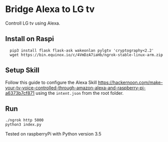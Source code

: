 # Bridge Alexa to LG tv
Controll LG tv using Alexa.

## Install on Raspi
```
  pip3 install flask flask-ask wakeonlan pylgtv 'cryptography<2.2'
  wget https://bin.equinox.io/c/4VmDzA7iaHb/ngrok-stable-linux-arm.zip
```


## Setup Skill
Follow this guide to configure the Alexa Skill
https://hackernoon.com/make-your-tv-voice-controlled-through-amazon-alexa-and-raspberry-pi-a6373b7cf871
using the ```intent.json``` from the root folder.

## Run
```
./ngrok http 5000
python3 index.py
```

Tested on raspberryPi with Python version 3.5
